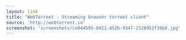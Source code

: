 ```yaml
---
layout: link
title: "WebTorrent - Streaming browser torrent client"
source: 'http://webtorrent.io'
screenshot: 'screenshots/ce044595-0421-452b-9347-2328952f36b0.jpg'
---
```


